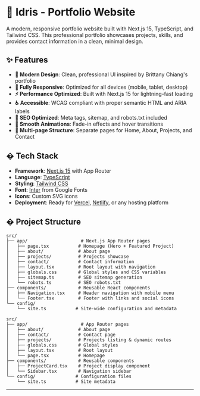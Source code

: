 # 🚀 Idris - Portfolio Website

A modern, responsive portfolio website built with Next.js 15, TypeScript, and Tailwind CSS. This professional portfolio showcases projects, skills, and provides contact information in a clean, minimal design.

## ✨ Features

- **🎨 Modern Design**: Clean, professional UI inspired by Brittany Chiang's portfolio
- **📱 Fully Responsive**: Optimized for all devices (mobile, tablet, desktop)
- **⚡ Performance Optimized**: Built with Next.js 15 for lightning-fast loading
- **♿ Accessible**: WCAG compliant with proper semantic HTML and ARIA labels
- **🎯 SEO Optimized**: Meta tags, sitemap, and robots.txt included
- **🌟 Smooth Animations**: Fade-in effects and hover transitions
- **📄 Multi-page Structure**: Separate pages for Home, About, Projects, and Contact

## �️ Tech Stack

- **Framework**: [Next.js 15](https://nextjs.org/) with App Router
- **Language**: [TypeScript](https://www.typescriptlang.org/)
- **Styling**: [Tailwind CSS](https://tailwindcss.com/)
- **Font**: [Inter](https://fonts.google.com/specimen/Inter) from Google Fonts
- **Icons**: Custom SVG icons
- **Deployment**: Ready for [Vercel](https://vercel.com/), [Netlify](https://netlify.com/), or any hosting platform

## � Project Structure

```
src/
├── app/                    # Next.js App Router pages
│   ├── page.tsx           # Homepage (Hero + Featured Project)
│   ├── about/             # About page
│   ├── projects/          # Projects showcase
│   ├── contact/           # Contact information
│   ├── layout.tsx         # Root layout with navigation
│   ├── globals.css        # Global styles and CSS variables
│   ├── sitemap.ts         # SEO sitemap generation
│   └── robots.ts          # SEO robots.txt
├── components/            # Reusable React components
│   ├── Navigation.tsx     # Header navigation with mobile menu
│   └── Footer.tsx         # Footer with links and social icons
└── config/
    └── site.ts           # Site-wide configuration and metadata
```

```
src/
├── app/                    # App Router pages
│   ├── about/             # About page
│   ├── contact/           # Contact page
│   ├── projects/          # Projects listing & dynamic routes
│   ├── globals.css        # Global styles
│   ├── layout.tsx         # Root layout
│   └── page.tsx           # Homepage
├── components/            # Reusable components
│   ├── ProjectCard.tsx    # Project display component
│   └── Sidebar.tsx        # Navigation sidebar
└── config/               # Configuration files
    └── site.ts           # Site metadata
```
---
